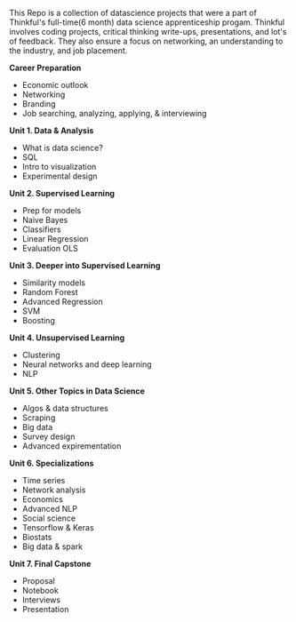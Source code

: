This Repo is a collection of datascience projects that were a part of Thinkful's full-time(6 month) data science apprenticeship progam. Thinkful involves coding projects, critical thinking write-ups, presentations, and lot's of feedback. They also ensure a focus on networking, an understanding to the industry, and job placement.  

**Career Preparation**
- Economic outlook
- Networking
- Branding
- Job searching, analyzing, applying, & interviewing

**Unit 1. Data & Analysis**
- What is data science?
- SQL
- Intro to visualization
- Experimental design

**Unit 2. Supervised Learning**
- Prep for models
- Naive Bayes
- Classifiers
- Linear Regression
- Evaluation OLS

**Unit 3. Deeper into Supervised Learning**
- Similarity models
- Random Forest
- Advanced Regression
- SVM
- Boosting

**Unit 4. Unsupervised Learning**
- Clustering
- Neural networks and deep learning
- NLP

**Unit 5. Other Topics in Data Science**
- Algos & data structures
- Scraping
- Big data
- Survey design
- Advanced expirementation

**Unit 6. Specializations**
- Time series
- Network analysis
- Economics
- Advanced NLP
- Social science
- Tensorflow & Keras
- Biostats
- Big data & spark

**Unit 7. Final Capstone**
- Proposal
- Notebook
- Interviews
- Presentation
